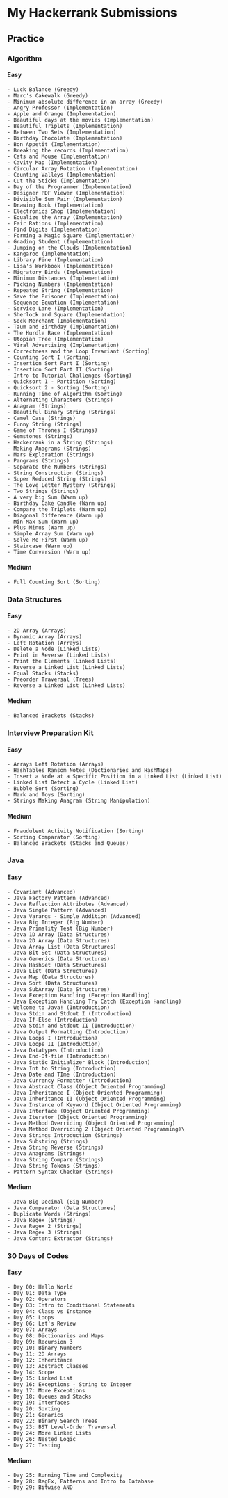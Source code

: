 # My Hackerrank Submissions

## Practice

### Algorithm

#### Easy
	- Luck Balance (Greedy)
	- Marc's Cakewalk (Greedy)
	- Minimum absolute difference in an array (Greedy)
	- Angry Professor (Implementation)
	- Apple and Orange (Implementation)
	- Beautiful days at the movies (Implementation)
	- Beautiful Triplets (Implementation)
	- Between Two Sets (Implementation)
	- Birthday Chocolate (Implementation)
	- Bon Appetit (Implementation)
	- Breaking the records (Implementation)
	- Cats and Mouse (Implementation)
	- Cavity Map (Implementation)
	- Circular Array Rotation (Implementation)
	- Counting Valleys (Implementation)
	- Cut the Sticks (Implementation)
	- Day of the Programmer (Implementation)
	- Designer PDF Viewer (Implementation)
	- Divisible Sum Pair (Implementation)
	- Drawing Book (Implementation)
	- Electronics Shop (Implementation)
	- Equalize the Array (Implementation)
	- Fair Rations (Implementation)
	- Find Digits (Implementation)
	- Forming a Magic Square (Implementation)
	- Grading Student (Implementation)
	- Jumping on the Clouds (Implementation)
	- Kangaroo (Implementation)
	- Library Fine (Implementation)
	- Lisa's Workbook (Implementation)
	- Migratory Birds (Implementation)
	- Minimum Distances (Implementation)
	- Picking Numbers (Implementation)
	- Repeated String (Implementation)
	- Save the Prisoner (Implementation)
	- Sequence Equation (Implementation)
	- Service Lane (Implementation)
	- Sherlock and Square (Implementation)
	- Sock Merchant (Implementation)
	- Taum and Birthday (Implementation)
	- The Hurdle Race (Implementation)
	- Utopian Tree (Implementation)
	- Viral Advertising (Implementation)
	- Correctness and the Loop Invariant (Sorting)
	- Counting Sort I (Sorting)
	- Insertion Sort Part I (Sorting)
	- Insertion Sort Part II (Sorting)
	- Intro to Tutorial Challenges (Sorting)
	- Quicksort 1 - Partition (Sorting)
	- Quicksort 2 - Sorting (Sorting)
	- Running Time of Algorithm (Sorting)
	- Alternating Characters (Strings)
	- Anagram (Strings)
	- Beautiful Binary String (Strings)
	- Camel Case (Strings)
	- Funny String (Strings)
	- Game of Thrones I (Strings)
	- Gemstones (Strings)
	- Hackerrank in a String (Strings)
	- Making Anagrams (Strings)
	- Mars Exploration (Strings)
	- Pangrams (Strings)
	- Separate the Numbers (Strings)
	- String Construction (Strings)
	- Super Reduced String (Strings)
	- The Love Letter Mystery (Strings)
	- Two Strings (Strings)
	- A very big Sum (Warm up)
	- Birthday Cake Candle (Warm up)
	- Compare the Triplets (Warm up)
	- Diagonal Difference (Warm up)
	- Min-Max Sum (Warm up)
	- Plus Minus (Warm up)
	- Simple Array Sum (Warm up)
	- Solve Me First (Warm up)
	- Staircase (Warm up)
	- Time Conversion (Warm up)

#### Medium
	- Full Counting Sort (Sorting)
	
### Data Structures

#### Easy
	- 2D Array (Arrays)
	- Dynamic Array (Arrays)
	- Left Rotation (Arrays)
	- Delete a Node (Linked Lists)
	- Print in Reverse (Linked Lists)
	- Print the Elements (Linked Lists)
	- Reverse a Linked List (Linked Lists)
	- Equal Stacks (Stacks)
	- Preorder Traversal (Trees)
	- Reverse a Linked List (Linked Lists)

#### Medium
	- Balanced Brackets (Stacks)
	
### Interview Preparation Kit

#### Easy
	- Arrays Left Rotation (Arrays)
	- HashTables Ransom Notes (Dictionaries and HashMaps)
	- Insert a Node at a Specific Position in a Linked List (Linked List)
	- Linked List Detect a Cycle (Linked List)
	- Bubble Sort (Sorting)
	- Mark and Toys (Sorting)
	- Strings Making Anagram (String Manipulation)

#### Medium
	- Fraudulent Activity Notification (Sorting)
	- Sorting Comparator (Sorting)
	- Balanced Brackets (Stacks and Queues)
			
### Java

#### Easy
	- Covariant (Advanced)
	- Java Factory Pattern (Advanced)
	- Java Reflection Attributes (Advanced)
	- Java Single Pattern (Advanced)
	- Java Varargs - Simple Addition (Advanced)
	- Java Big Integer (Big Number)
	- Java Primality Test (Big Number)
	- Java 1D Array (Data Structures)
	- Java 2D Array (Data Structures)
	- Java Array List (Data Structures)
	- Java Bit Set (Data Structures)
	- Java Generics (Data Structures)
	- Java HashSet (Data Structures)
	- Java List (Data Structures)
	- Java Map (Data Structures)
	- Java Sort (Data Structures)
	- Java SubArray (Data Structures)
	- Java Exception Handling (Exception Handling)
	- Java Exception Handling Try Catch (Exception Handling)
	- Welcome to Java! (Introduction)
	- Java Stdin and Stdout I (Introduction)
	- Java If-Else (Introduction)
	- Java Stdin and Stdout II (Introduction)
	- Java Output Formatting (Introduction)
	- Java Loops I (Introduction)
	- Java Loops II (Introduction)
	- Java Datatypes (Introduction)
	- Java End-Of-file (Introduction)
	- Java Static Initializer Block (Introduction)
	- Java Int to String (Introduction)
	- Java Date and TIme (Introduction)
	- Java Currency Formatter (Introduction)
	- Java Abstract Class (Object Oriented Programming)
	- Java Inheritance I (Object Oriented Programming)
	- Java Inheritance II (Object Oriented Programming)
	- Java Instance of Keyword (Object Oriented Programming)
	- Java Interface (Object Oriented Programming)
	- Java Iterator (Object Oriented Programming)
	- Java Method Overriding (Object Oriented Programming)
	- Java Method Overriding 2 (Object Oriented Programming)\
	- Java Strings Introduction (Strings)
	- Java Substring (Strings)
	- Java String Reverse (Strings)
	- Java Anagrams (Strings)
	- Java String Compare (Strings)
	- Java String Tokens (Strings)
	- Pattern Syntax Checker (Strings)

#### Medium
	- Java Big Decimal (Big Number)
	- Java Comparator (Data Structures)
	- Duplicate Words (Strings)
	- Java Regex (Strings)
	- Java Regex 2 (Strings)
	- Java Regex 3 (Strings)
	- Java Content Extractor (Strings)
	
### 30 Days of Codes

#### Easy
	- Day 00: Hello World
	- Day 01: Data Type
	- Day 02: Operators
	- Day 03: Intro to Conditional Statements
	- Day 04: Class vs Instance
	- Day 05: Loops
	- Day 06: Let's Review
	- Day 07: Arrays
	- Day 08: Dictionaries and Maps
	- Day 09: Recursion 3
	- Day 10: Binary Numbers
	- Day 11: 2D Arrays
	- Day 12: Inheritance
	- Day 13: Abstract Classes
	- Day 14: Scope
	- Day 15: Linked List
	- Day 16: Exceptions - String to Integer
	- Day 17: More Exceptions
	- Day 18: Queues and Stacks
	- Day 19: Interfaces
	- Day 20: Sorting
	- Day 21: Genarics
	- Day 22: Binary Search Trees
	- Day 23: BST Level-Order Traversal
	- Day 24: More Linked Lists
	- Day 26: Nested Logic
	- Day 27: Testing

#### Medium
	- Day 25: Running Time and Complexity
	- Day 28: RegEx, Patterns and Intro to Database
	- Day 29: Bitwise AND